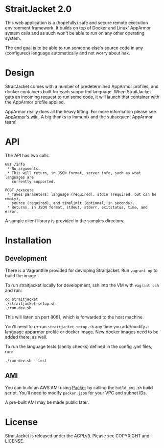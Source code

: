 StraitJacket 2.0
=====

This web application is a (hopefully) safe and secure remote execution
environment framework. It builds on top of Docker and Linux' AppArmor system
calls and as such won't be able to run on any other operating system.

The end goal is to be able to run someone else's source code in any (configured)
language automatically and not worry about hax.

Design
=====

StraitJacket comes with a number of predetermined AppArmor profiles, and docker
containers built for each supported language. When StraitJacket gets an incoming
request to run some code, it will launch that container with the AppArmor
profile applied.

AppArmor really does all the heavy lifting. For more information please see
[AppArmor's wiki](http://wiki.apparmor.net/). A big thanks to Immunix and the
subsequent AppArmor team!

API
===

The API has two calls.

```
GET /info
 * No arguments.
 * This will return, in JSON format, server info, such as what languages are
   currently supported.

POST /execute
 * Takes parameters: language (required), stdin (required, but can be empty),
   source (required), and timelimit (optional, in seconds).
 * Returns, in JSON format, stdout, stderr, exitstatus, time, and error.
```

A sample client library is provided in the samples directory.

Installation
=====

Development
-----------

There is a Vagrantfile provided for devloping Straitjacket. Run `vagrant up` to
build the image.

To run straitjacket locally for development, ssh into the VM with `vagrant ssh` and run:

    cd straitjacket
    ./straitjacket-setup.sh
    ./run-dev.sh

This will listen on port 8081, which is forwarded to the host machine.

You'll need to re-run `straitjacket-setup.sh` any time you add/modify a language
apparmor profile or docker image. New docker images need to be added there, as well.

To run the language tests (sanity checks) defined in the config .yml files, run:

    ./run-dev.sh --test

AMI
-----

You can build an AWS AMI using [Packer](https://packer.io/) by calling the
`build_ami.sh` build script. You'll need to modify `packer.json` for your VPC
and subnet IDs.

A pre-built AMI may be made public later.

License
=====

StraitJacket is released under the AGPLv3. Please see COPYRIGHT and LICENSE.
